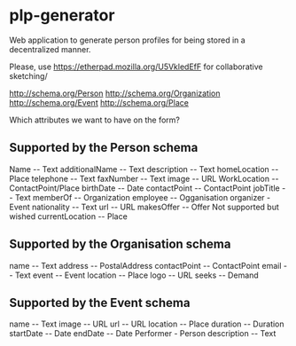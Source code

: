 plp-generator
=============

Web application to generate person profiles for being stored in a decentralized manner.

Please, use https://etherpad.mozilla.org/U5VkledEfF for collaborative sketching/

http://schema.org/Person
http://schema.org/Organization
http://schema.org/Event
http://schema.org/Place


Which attributes we want to have on the form?

Supported by the Person schema
--------------------------------------------

Name -- Text
additionalName -- Text
description  -- Text
homeLocation -- Place
telephone -- Text
faxNumber  -- Text
image --  URL
WorkLocation -- ContactPoint/Place
birthDate -- Date
contactPoint  -- ContactPoint
jobTitle -- Text
memberOf -- Organization
employee  -- Ogganisation
organizer - Event
nationality -- Text
url -- URL
makesOffer -- Offer
Not supported but wished
currentLocation  -- Place

Supported by the Organisation schema
-----------------------------------------------------
name -- Text
address  -- PostalAddress
contactPoint -- ContactPoint
email --  Text
event -- Event
location -- Place
logo -- URL
seeks  -- Demand

Supported by the Event schema
-----------------------------------------------------
name -- Text
image -- URL
url -- URL
location -- Place
duration -- Duration
startDate -- Date
endDate -- Date
Performer - Person
description -- Text
 

